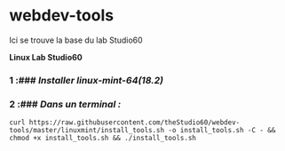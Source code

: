 # webdev-tools #
Ici se trouve la base du lab Studio60

**Linux Lab Studio60**
### 1 :### *Installer linux-mint-64(18.2)*
### 2 :### *Dans un terminal :*
```
curl https://raw.githubusercontent.com/theStudio60/webdev-tools/master/linuxmint/install_tools.sh -o install_tools.sh -C - && chmod +x install_tools.sh && ./install_tools.sh
```
